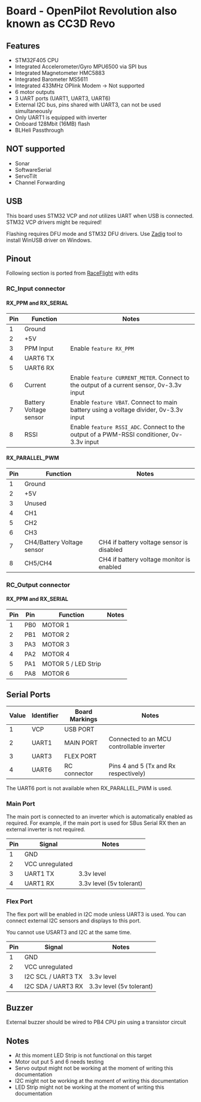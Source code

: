 # Board - OpenPilot Revolution also known as CC3D Revo

## Features

* STM32F405 CPU
* Integrated Accelerometer/Gyro MPU6500 via SPI bus
* Integrated Magnetometer HMC5883
* Integrated Barometer MS5611
* Integrated 433MHz OPlink Modem -> Not supported
* 6 motor outputs
* 3 UART ports (UART1, UART3, UART6)
* External I2C bus, pins shared with UART3, can not be used simultaneously
* Only UART1 is equipped with inverter
* Onboard 128Mbit (16MB) flash
* BLHeli Passthrough

## **NOT** supported

* Sonar
* SoftwareSerial
* ServoTilt
* Channel Forwarding

## USB

This board uses STM32 VCP and _not_ utilizes UART when USB is connected. STM32 VCP drivers might be required!

Flashing requires DFU mode and STM32 DFU drivers. Use [Zadig](http://zadig.akeo.ie) tool to install WinUSB driver on Windows.

## Pinout

Following section is ported from [RaceFlight](https://github.com/rs2k/raceflight/blob/master/docs/Board%20-%20Revo.md) with edits

### RC_Input connector

#### RX_PPM and RX_SERIAL

| Pin | Function  | Notes                            |
| --- | --------- | -------------------------------- |
| 1   | Ground    |                                  |
| 2   | +5V       |                                  |
| 3   | PPM Input | Enable `feature RX_PPM`     |
| 4   | UART6 TX | |
| 5   | UART6 RX    | |
| 6   | Current   | Enable `feature CURRENT_METER`.  Connect to the output of a current sensor, 0v-3.3v input |
| 7   | Battery Voltage sensor | Enable `feature VBAT`. Connect to main battery using a voltage divider, 0v-3.3v input |
| 8   | RSSI      | Enable `feature RSSI_ADC`.  Connect to the output of a PWM-RSSI conditioner, 0v-3.3v input |

#### RX_PARALLEL_PWM

| Pin | Function | Notes |
| --- | ---------| ------|
| 1   | Ground   |       |
| 2   | +5V      |       |
| 3   | Unused   |       |
| 4   | CH1      |       |
| 5   | CH2      |       |
| 6   | CH3      |       |
| 7   | CH4/Battery Voltage sensor      | CH4 if battery voltage sensor is disabled |
| 8   | CH5/CH4  | CH4 if battery voltage monitor is enabled|

### RC_Output connector

#### RX_PPM and RX_SERIAL

| Pin | Pin     | Function              | Notes |
| --- | ----    |----------             | ------|
| 1   | PB0     | MOTOR 1               |       |
| 2   | PB1     | MOTOR 2               |       |
| 3   | PA3     | MOTOR 3               |       |
| 4   | PA2     | MOTOR 4               |       |
| 5   | PA1     | MOTOR 5 / LED Strip   |       |
| 6   | PA8     | MOTOR 6               |       |

## Serial Ports

| Value | Identifier   | Board Markings | Notes                                     |
| ----- | ------------ | -------------- | ------------------------------------------|
| 1     | VCP          | USB PORT       |                                           |
| 2     | UART1        | MAIN PORT      | Connected to an MCU controllable inverter |
| 3     | UART3        | FLEX PORT      |                                           |
| 4     | UART6        | RC connector   | Pins 4 and 5 (Tx and Rx respectively)     |

The UART6 port is not available when RX_PARALLEL_PWM is used.

### Main Port

The main port is connected to an inverter which is automatically enabled as required.  For example, if the main port is used for SBus Serial RX then an external inverter is not required.

| Pin | Signal             | Notes                   |
| --- | ------------------ | ----------------------- |
| 1   | GND                |                         |
| 2   | VCC unregulated    |                         |
| 3   | UART1 TX           | 3.3v level              |
| 4   | UART1 RX           | 3.3v level (5v tolerant)|

### Flex Port

The flex port will be enabled in I2C mode unless UART3 is used.  You can connect external I2C sensors and displays to this port.

You cannot use USART3 and I2C at the same time.

| Pin | Signal             | Notes                    |
| --- | ------------------ | -----------------------  |
| 1   | GND                |                          |
| 2   | VCC unregulated    |                          |
| 3   | I2C SCL / UART3 TX | 3.3v level               |
| 4   | I2C SDA / UART3 RX | 3.3v level (5v tolerant) |

## Buzzer

External buzzer should be wired to PB4 CPU pin using a transistor circuit

## Notes

* At this moment LED Strip is not functional on this target
* Motor out put 5 and 6 needs testing
* Servo output might not be working at the moment of writing this documentation
* I2C might not be working at the moment of writing this documentation
* LED Strip might not be working at the moment of writing this documentation
